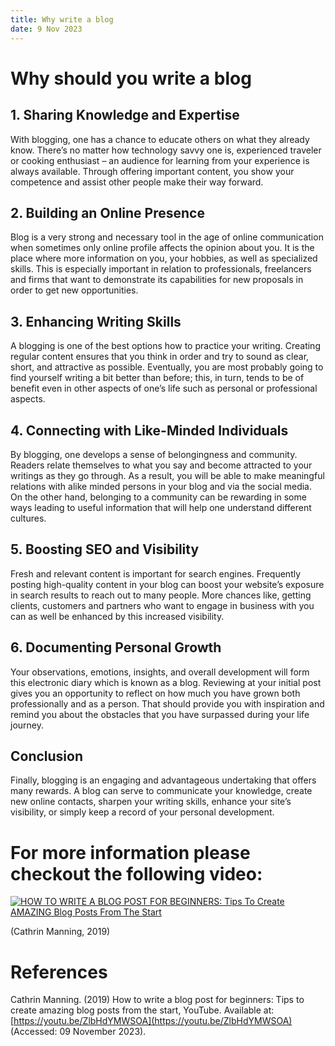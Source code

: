 ```yaml
---
title: Why write a blog
date: 9 Nov 2023
---
```


# Why should you write a blog

## 1. Sharing Knowledge and Expertise

With blogging, one has a chance to educate others on what they already know. There’s no matter how technology savvy one is, experienced traveler or cooking enthusiast – an audience for learning from your experience is always available. Through offering important content, you show your competence and assist other people make their way forward.

## 2. Building an Online Presence

Blog is a very strong and necessary tool in the age of online communication when sometimes only online profile affects the opinion about you. It is the place where more information on you, your hobbies, as well as specialized skills. This is especially important in relation to professionals, freelancers and firms that want to demonstrate its capabilities for new proposals in order to get new opportunities.

## 3. Enhancing Writing Skills

A blogging is one of the best options how to practice your writing. Creating regular content ensures that you think in order and try to sound as clear, short, and attractive as possible. Eventually, you are most probably going to find yourself writing a bit better than before; this, in turn, tends to be of benefit even in other aspects of one’s life such as personal or professional aspects.

## 4. Connecting with Like-Minded Individuals

By blogging, one develops a sense of belongingness and community. Readers relate themselves to what you say and become attracted to your writings as they go through. As a result, you will be able to make meaningful relations with alike minded persons in your blog and via the social media. On the other hand, belonging to a community can be rewarding in some ways leading to useful information that will help one understand different cultures.

## 5. Boosting SEO and Visibility

Fresh and relevant content is important for search engines. Frequently posting high-quality content in your blog can boost your website’s exposure in search results to reach out to many people. More chances like, getting clients, customers and partners who want to engage in business with you can as well be enhanced by this increased visibility.

## 6. Documenting Personal Growth

Your observations, emotions, insights, and overall development will form this electronic diary which is known as a blog. Reviewing at your initial post gives you an opportunity to reflect on how much you have grown both professionally and as a person. That should provide you with inspiration and remind you about the obstacles that you have surpassed during your life journey.

## Conclusion

Finally, blogging is an engaging and advantageous undertaking that offers many rewards. A blog can serve to communicate your knowledge, create new online contacts, sharpen your writing skills, enhance your site’s visibility, or simply keep a record of your personal development.

# For more information please checkout the following video:

[![HOW TO WRITE A BLOG POST FOR BEGINNERS: Tips To Create AMAZING Blog Posts From The Start](https://img.youtube.com/vi/ZlbHdYMWSOA/0.jpg)](https://youtu.be/ZlbHdYMWSOA 'HOW TO WRITE A BLOG POST FOR BEGINNERS: Tips To Create AMAZING Blog Posts From The Start')

(Cathrin Manning, 2019)

# References

Cathrin Manning. (2019) How to write a blog post for beginners: Tips to create amazing blog posts from the start, YouTube. Available at: [https://youtu.be/ZlbHdYMWSOA](https://youtu.be/ZlbHdYMWSOA) (Accessed: 09 November 2023).
